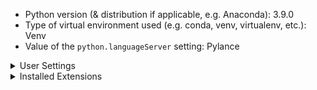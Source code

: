 -   Python version (& distribution if applicable, e.g. Anaconda): 3.9.0
-   Type of virtual environment used (e.g. conda, venv, virtualenv, etc.): Venv
-   Value of the `python.languageServer` setting: Pylance

<details>
<summary>User Settings</summary>
<p>

```

experiments
• enabled: false
• optInto: []
• optOutFrom: []

venvPath: "<placeholder>"

pipenvPath: "<placeholder>"

```
</p>
</details>

<details>
<summary>Installed Extensions</summary>

|Extension Name|Extension Id|Version|
|---|---|---|
|python|ms-|2020.2|
</details>
